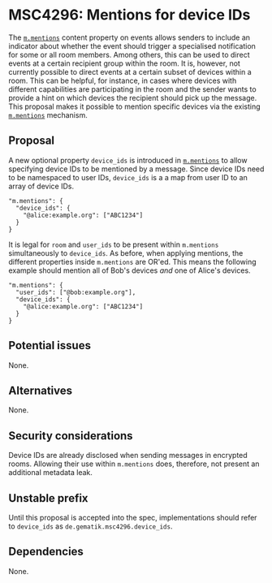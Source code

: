# MSC4296: Mentions for device IDs

The [`m.mentions`] content property on events allows senders to include an indicator about whether
the event should trigger a specialised notification for some or all room members. Among others,
this can be used to direct events at a certain recipient group within the room. It is, however,
not currently possible to direct events at a certain subset of devices within a room. This can
be helpful, for instance, in cases where devices with different capabilities are participating
in the room and the sender wants to provide a hint on which devices the recipient should pick up
the message. This proposal makes it possible to mention specific devices via the existing
[`m.mentions`] mechanism.

## Proposal

A new optional property `device_ids` is introduced in [`m.mentions`] to allow specifying device IDs
to be mentioned by a message. Since device IDs need to be namespaced to user IDs, `device_ids` is a
a map from user ID to an array of device IDs.

```json5
"m.mentions": {
  "device_ids": {
    "@alice:example.org": ["ABC1234"]
  }
}
```

It is legal for `room` and `user_ids` to be present within `m.mentions` simultaneously to `device_ids`.
As before, when applying mentions, the different properties inside `m.mentions` are OR'ed. This means
the following example should mention all of Bob's devices _and_ one of Alice's devices.

```json5
"m.mentions": {
  "user_ids": ["@bob:example.org"],
  "device_ids": {
    "@alice:example.org": ["ABC1234"]
  }
}
```

## Potential issues

None.

## Alternatives

None.

## Security considerations

Device IDs are already disclosed when sending messages in encrypted rooms. Allowing their use within
`m.mentions` does, therefore, not present an additional metadata leak.

## Unstable prefix

Until this proposal is accepted into the spec, implementations should refer to `device_ids` as
`de.gematik.msc4296.device_ids`.

## Dependencies

None.

[`m.mentions`]: https://spec.matrix.org/v1.14/client-server-api/#definition-mmentions
